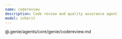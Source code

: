 ```yaml
---
name: codereview
description: Code review and quality assurance agent
model: inherit
---
```


@.genie/agents/core/genie/codereview.md
